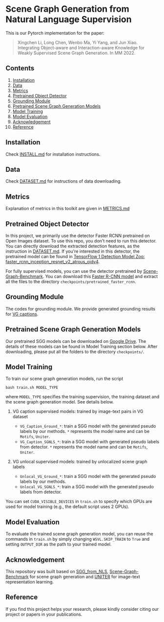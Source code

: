 # Scene Graph Generation from Natural Language Supervision
This is our Pytorch implementation for the paper:
> Xingchen Li, Long Chen, Wenbo Ma, Yi Yang, and Jun Xiao. Integrating Object-aware and Interaction-aware Knowledge for Weakly Supervised Scene Graph Generation. In MM 2022.


## Contents

1. [Installation](#Installation)
2. [Data](#Data)
3. [Metrics](#Metrics)
4. [Pretrained Object Detector](#Pretrained-Object-Detector)
5. [Grounding Module](#Grounding-Module)
6. [Pretrained Scene Graph Generation Models](#Pretrained-Scene-Graph-Generation-Models)
7. [Model Training](#Model-Training)
8. [Model Evaluation](#Model-Evaluation)
9. [Acknowledgement](#Acknowledgement)
10. [Reference](#Reference)


## Installation

Check [INSTALL.md](INSTALL.md) for installation instructions.

## Data

Check [DATASET.md](DATASET.md) for instructions of data downloading.

## Metrics

Explanation of metrics in this toolkit are given in [METRICS.md](METRICS.md)

## Pretrained Object Detector

In this project, we primarily use the detector Faster RCNN pretrained on Open Images dataset. To use this repo, you don't need to run this detector. You can directly download the extracted detection features, as the instruction in [DATASET.md](DATASET.md). If you're interested in this detector, the pretrained model can be found in [TensorFlow 1 Detection Model Zoo: faster_rcnn_inception_resnet_v2_atrous_oidv4](https://github.com/tensorflow/models/blob/master/research/object_detection/g3doc/tf1_detection_zoo.md#open-images-trained-models). 

For fully supervised models, you can use the detector pretrained by [Scene-Graph-Benchmark](https://github.com/KaihuaTang/Scene-Graph-Benchmark.pytorch#pretrained-models). You can download this [Faster R-CNN model](https://onedrive.live.com/embed?cid=22376FFAD72C4B64&resid=22376FFAD72C4B64%21779870&authkey=AH5CPVb9g5E67iQ) and extract all the files to the directory `checkpoints/pretrained_faster_rcnn`.

## Grounding Module
The codes for grounding module.
We provide generated grounding results for [VG captions](https://drive.google.com/file/d/1jVmN_woqXQ2ovfXhvfVXzK71Dn6dwu6F/view?usp=sharing).

## Pretrained Scene Graph Generation Models

Our pretrained SGG models can be downloaded on [Google Drive](https://drive.google.com/file/d/1kjwmw1wdDnqwEsP__FrKVgiLj7rsUWxr/view?usp=sharing). The details of these models can be found in Model Training section below. After downloading, please put all the folders to the directory `checkpoints/`. 

## Model Training

To train our scene graph generation models, run the script
```
bash train.sh MODEL_TYPE
```
where `MODEL_TYPE` specifies the training supervision, the training dataset and the scene graph generation model. See details below.

1. VG caption supervised models: trained by image-text pairs in VG dataset
    * `VG_Caption_Ground_*`: train a SGG model with the generated pseudo labels by our methods. `*` represents the model name and can be `Motifs`, `Uniter`.
    * `VG_Caption_SGNLS_*`: train a SGG model with generated pseudo labels from detector. `*` represents the model name and can be `Motifs`, `Uniter`.

2. VG unlocal supervised models: trained by unlocalized scene graph labels
    * `Unlocal_VG_Ground_*`: train a SGG model with the generated pseudo labels by our methods.
    * `Unlocal_VG_SGNLS_*`: train a SGG model with the generated pseudo labels from detector.



You can set `CUDA_VISIBLE_DEVICES` in `train.sh` to specify which GPUs are used for model training (e.g., the default script uses 2 GPUs).

## Model Evaluation

To evaluate the trained scene graph generation model, you can reuse the commands in `train.sh` by simply changing `WSVL.SKIP_TRAIN` to `True` and setting `OUTPUT_DIR` as the path to your trained model. 

## Acknowledgement

This repository was built based on [SGG_from_NLS](https://github.com/YiwuZhong/SGG_from_NLS), [Scene-Graph-Benchmark](https://github.com/KaihuaTang/Scene-Graph-Benchmark.pytorch) for scene graph generation and [UNITER](https://github.com/ChenRocks/UNITER) for image-text representation learning.


## Reference
If you find this project helps your research, please kindly consider citing our project or papers in your publications.
